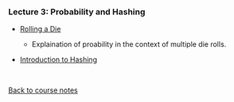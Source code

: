 ### Lecture 3: Probability and Hashing

* [Rolling a Die](https://www.youtube.com/watch?v=r-lL6JT665g)
  * Explaination of proability in the context of multiple die rolls.

* [Introduction to Hashing](https://www.youtube.com/watch?v=jPhS-9YDB2M)


<br>

[Back to course notes](../Course_Notes.md)
